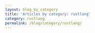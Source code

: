 ```yaml
---
layout: blog_by_category
title: 'Articles by category: rustlang'
category: rustlang
permalink: /blog/category/rustlang/
---
```


